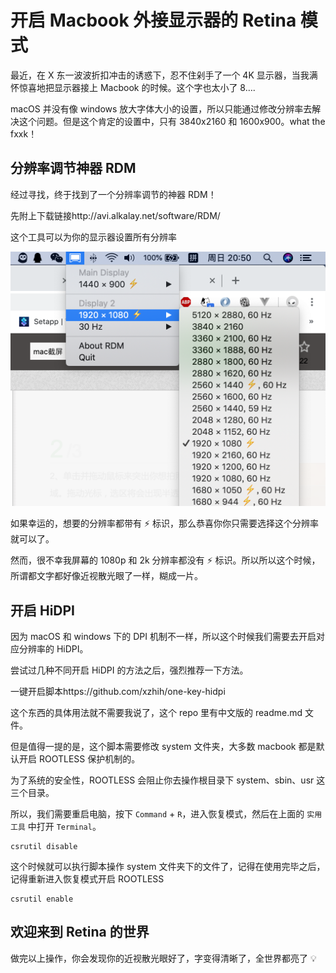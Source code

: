 # 开启 Macbook 外接显示器的 Retina 模式

最近，在 X 东一波波折扣冲击的诱惑下，忍不住剁手了一个 4K 显示器，当我满怀惊喜地把显示器接上 Macbook 的时候。这个字也太小了 8….

macOS 并没有像 windows 放大字体大小的设置，所以只能通过修改分辨率去解决这个问题。但是这个肯定的设置中，只有 3840x2160 和 1600x900。what the fxxk！

## 分辨率调节神器 RDM

经过寻找，终于找到了一个分辨率调节的神器 RDM！

先附上下载链接http://avi.alkalay.net/software/RDM/

这个工具可以为你的显示器设置所有分辨率

![RDM_1](./RDM_1.png)

如果幸运的，想要的分辨率都带有 ⚡️ 标识，那么恭喜你你只需要选择这个分辨率就可以了。

然而，很不幸我屏幕的 1080p 和 2k 分辨率都没有 ⚡️ 标识。所以所以这个时候，所谓都文字都好像近视散光眼了一样，糊成一片。

## 开启 HiDPI

因为 macOS 和 windows 下的 DPI 机制不一样，所以这个时候我们需要去开启对应分辨率的 HiDPI。

尝试过几种不同开启 HiDPI 的方法之后，强烈推荐一下方法。

一键开启脚本https://github.com/xzhih/one-key-hidpi

这个东西的具体用法就不需要我说了，这个 repo 里有中文版的 readme.md 文件。

但是值得一提的是，这个脚本需要修改 system 文件夹，大多数 macbook 都是默认开启 ROOTLESS 保护机制的。

为了系统的安全性，ROOTLESS 会阻止你去操作根目录下 system、sbin、usr 这三个目录。

所以，我们需要重启电脑，按下 `Command` + `R`，进入恢复模式，然后在上面的 `实用工具` 中打开 `Terminal`。

```shell
csrutil disable
```

这个时候就可以执行脚本操作 system 文件夹下的文件了，记得在使用完毕之后，记得重新进入恢复模式开启 ROOTLESS

```shell
csrutil enable
```

## 欢迎来到 Retina 的世界

做完以上操作，你会发现你的近视散光眼好了，字变得清晰了，全世界都亮了 💡
